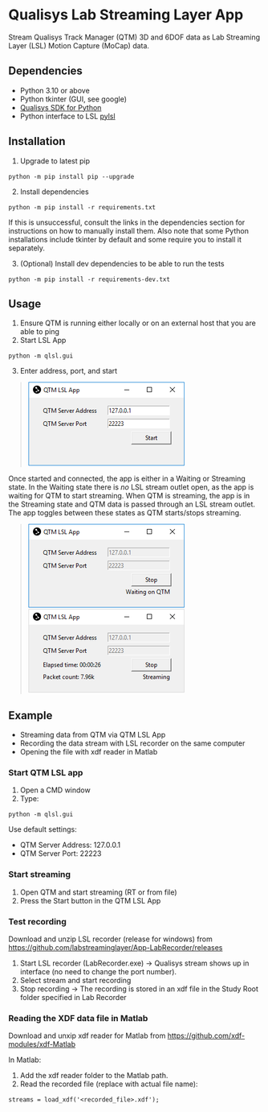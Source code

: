 # Qualisys Lab Streaming Layer App
Stream Qualisys Track Manager (QTM) 3D and 6DOF data as Lab Streaming Layer (LSL) Motion Capture (MoCap) data.

## Dependencies
- Python 3.10 or above
- Python tkinter (GUI, see google)
- [Qualisys SDK for Python](https://github.com/qualisys/qualisys_python_sdk)
- Python interface to LSL [pylsl](https://github.com/labstreaminglayer/liblsl-Python)

## Installation
1. Upgrade to latest pip
```
python -m pip install pip --upgrade
```
2. Install dependencies
```
python -m pip install -r requirements.txt
```

If this is unsuccessful, consult the links in the dependencies section for instructions on how to manually install them. Also note that some Python installations include tkinter by default and some require you to install it separately.

3. (Optional) Install dev dependencies to be able to run the tests
```
python -m pip install -r requirements-dev.txt
```

## Usage
1. Ensure QTM is running either locally or on an external host that you are able to ping
2. Start LSL App
```
python -m qlsl.gui
```
3. Enter address, port, and start
> ![qtm_lsl_init.PNG](images/qtm_lsl_init.PNG)

Once started and connected, the app is either in a Waiting or Streaming state. In the Waiting state there is _no_ LSL stream outlet open, as the app is waiting for QTM to start streaming. When QTM is streaming, the app is in the Streaming state and QTM data is passed through an LSL stream outlet. The app toggles between these states as QTM starts/stops streaming.
> ![qtm_lsl_wait.PNG](images/qtm_lsl_wait.PNG)
![qtm_lsl_stream.PNG](images/qtm_lsl_stream.PNG)

## Example
- Streaming data from QTM via QTM LSL App
- Recording the data stream with LSL recorder on the same computer
- Opening the file with xdf reader in Matlab

### Start QTM LSL app
1. Open a CMD window
2. Type:
```
python -m qlsl.gui
```

Use default settings:
- QTM Server Address: 127.0.0.1
- QTM Server Port: 22223

### Start streaming
1. Open QTM and start streaming (RT or from file)
2. Press the Start button in the QTM LSL App

### Test recording
Download and unzip LSL recorder (release for windows) from https://github.com/labstreaminglayer/App-LabRecorder/releases

1. Start LSL recorder (LabRecorder.exe)
-> Qualisys stream shows up in interface (no need to change the port number).
2. Select stream and start recording
3. Stop recording
-> The recording is stored in an xdf file in the Study Root folder specified in Lab Recorder

### Reading the XDF data file in Matlab
Download and unxip xdf reader for Matlab from https://github.com/xdf-modules/xdf-Matlab

In Matlab:
1. Add the xdf reader folder to the Matlab path.
2. Read the recorded file (replace with actual file name):

```
streams = load_xdf('<recorded_file>.xdf');
```

